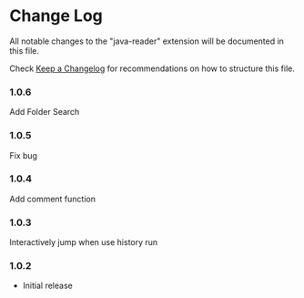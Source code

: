 # Change Log

All notable changes to the "java-reader" extension will be documented in this file.

Check [Keep a Changelog](http://keepachangelog.com/) for recommendations on how to structure this file.

### 1.0.6

Add Folder Search

### 1.0.5

Fix bug

### 1.0.4

Add comment function

### 1.0.3

Interactively jump when use history run

### 1.0.2

- Initial release